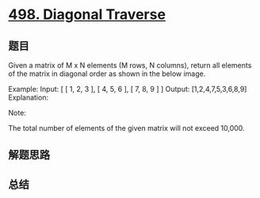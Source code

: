 # [498. Diagonal Traverse](https://leetcode.com/problems/diagonal-traverse/)

## 题目

        
Given a matrix of M x N elements (M rows, N columns), return all elements of the matrix in diagonal order as shown in the below image. 


Example:
Input:
[
 [ 1, 2, 3 ],
 [ 4, 5, 6 ],
 [ 7, 8, 9 ]
]
Output:  [1,2,4,7,5,3,6,8,9]
Explanation:




Note:

The total number of elements of the given matrix will not exceed 10,000.


      

## 解题思路


## 总结


